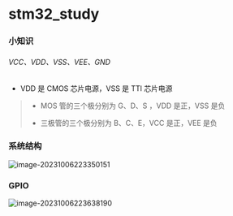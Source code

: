 # stm32_study

### 小知识

###### VCC、VDD、VSS、VEE、GND

* VDD 是 CMOS 芯片电源，VSS 是 TTl 芯片电源

>* MOS 管的三个极分别为 G、D、S ，VDD 是正，VSS 是负
>
>* 三极管的三个极分别为 B、C、E，VCC 是正，VEE 是负

### 系统结构

![image-20231006223350151](https://p.ipic.vip/g699ao.png)

### GPIO

![image-20231006223638190](https://p.ipic.vip/c3m6ke.png)

